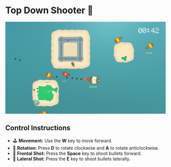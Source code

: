 ﻿# Top Down Shooter 🚀

![Screenshot Image](Public/Screenshot.png)

## Control Instructions

- 🕹 **Movement:** Use the **W** key to move forward.
- 🔄 **Rotation:** Press **D** to rotate clockwise and **A** to rotate anticlockwise.
- 🔫 **Frontal Shot:** Press the **Space** key to shoot bullets forward.
- 🔫 **Lateral Shot:** Press the **E** key to shoot bullets laterally.
